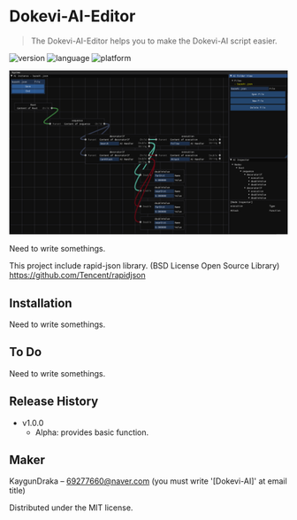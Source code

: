 # Dokevi-AI-Editor

> The Dokevi-AI-Editor helps you to make the Dokevi-AI script easier.

![version](https://img.shields.io/badge/alpha-v1.0.0-blue.svg)
![language](https://img.shields.io/badge/language-c%2B%2B-green.svg)
![platform](https://img.shields.io/badge/platform-windows-brightgreen.svg)

![screenshot](https://github.com/kaygundraka/Dokevi-AI-Editor/blob/master/ScreenShot.PNG)

Need to write somethings.

This project include rapid-json library. (BSD License Open Source Library)
https://github.com/Tencent/rapidjson

## Installation

Need to write somethings.

## To Do

Need to write somethings.
  
## Release History

* v1.0.0
    * Alpha: provides basic function.
   

## Maker

KaygunDraka – 69277660@naver.com (you must write '[Dokevi-AI]' at email title)

Distributed under the MIT license.

